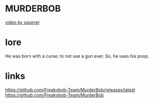 # MURDERBOB
[video by squirrel](https://f.feridinha.com/Fx4aL.mp4)
<br>
# lore
He was born with a curse; to not use a gun ever. So, he uses his poop.
# links
https://github.com/Freakybob-Team/MurderBob/releases/latest
<br>
https://github.com/Freakybob-Team/MurderBob
